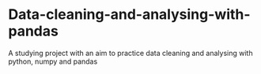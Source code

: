 # Data-cleaning-and-analysing-with-pandas
A studying project with an aim to practice data cleaning and analysing with python, numpy and pandas
